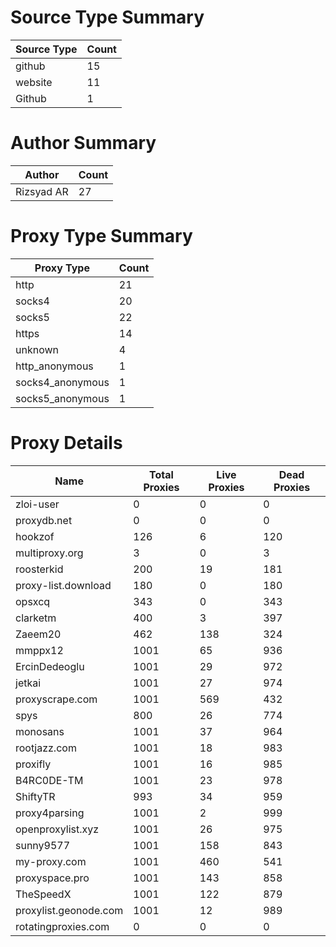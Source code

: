 # Source Type Summary

| Source Type | Count |
|-------------|-------|
| github | 15 |
| website | 11 |
| Github | 1 |


# Author Summary

| Author | Count |
|--------|-------|
| Rizsyad AR | 27 |


# Proxy Type Summary

| Proxy Type | Count |
|------------|-------|
| http | 21 |
| socks4 | 20 |
| socks5 | 22 |
| https | 14 |
| unknown | 4 |
| http_anonymous | 1 |
| socks4_anonymous | 1 |
| socks5_anonymous | 1 |


# Proxy Details

| Name | Total Proxies | Live Proxies | Dead Proxies |
|------|---------------|--------------|---------------|
| zloi-user | 0 | 0 | 0 |
| proxydb.net | 0 | 0 | 0 |
| hookzof | 126 | 6 | 120 |
| multiproxy.org | 3 | 0 | 3 |
| roosterkid | 200 | 19 | 181 |
| proxy-list.download | 180 | 0 | 180 |
| opsxcq | 343 | 0 | 343 |
| clarketm | 400 | 3 | 397 |
| Zaeem20 | 462 | 138 | 324 |
| mmppx12 | 1001 | 65 | 936 |
| ErcinDedeoglu | 1001 | 29 | 972 |
| jetkai | 1001 | 27 | 974 |
| proxyscrape.com | 1001 | 569 | 432 |
| spys | 800 | 26 | 774 |
| monosans | 1001 | 37 | 964 |
| rootjazz.com | 1001 | 18 | 983 |
| proxifly | 1001 | 16 | 985 |
| B4RC0DE-TM | 1001 | 23 | 978 |
| ShiftyTR | 993 | 34 | 959 |
| proxy4parsing | 1001 | 2 | 999 |
| openproxylist.xyz | 1001 | 26 | 975 |
| sunny9577 | 1001 | 158 | 843 |
| my-proxy.com | 1001 | 460 | 541 |
| proxyspace.pro | 1001 | 143 | 858 |
| TheSpeedX | 1001 | 122 | 879 |
| proxylist.geonode.com | 1001 | 12 | 989 |
| rotatingproxies.com | 0 | 0 | 0 |
